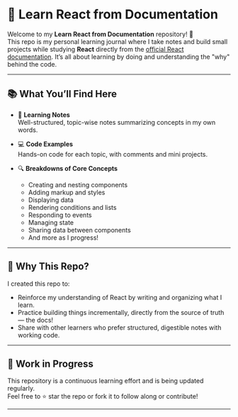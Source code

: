 # 📘 Learn React from Documentation

Welcome to my **Learn React from Documentation** repository! 🚀  
This repo is my personal learning journal where I take notes and build small projects while studying **React** directly from the [official React documentation](https://react.dev/). It’s all about learning by doing and understanding the "why" behind the code.

---

## 📚 What You’ll Find Here

- 📝 **Learning Notes**  
  Well-structured, topic-wise notes summarizing concepts in my own words.

- 💻 **Code Examples**  
  Hands-on code for each topic, with comments and mini projects.

- 🔍 **Breakdowns of Core Concepts**
  - Creating and nesting components
  - Adding markup and styles
  - Displaying data
  - Rendering conditions and lists
  - Responding to events
  - Managing state
  - Sharing data between components
  - And more as I progress!

---

## 🧠 Why This Repo?

I created this repo to:
- Reinforce my understanding of React by writing and organizing what I learn.
- Practice building things incrementally, directly from the source of truth — the docs!
- Share with other learners who prefer structured, digestible notes with working code.

---

## 🚧 Work in Progress

This repository is a continuous learning effort and is being updated regularly.  
Feel free to ⭐ star the repo or fork it to follow along or contribute!

---